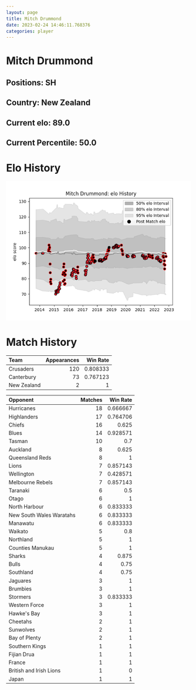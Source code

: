 ```yaml
---  
layout: page  
title: Mitch Drummond  
date: 2023-02-24 14:46:11.768376  
categories: player  
---
```

# Mitch Drummond

## Positions: SH

## Country: New Zealand

## Current elo: 89.0

## Current Percentile: 50.0

# Elo History


![elo history](history_MitchDrummond.png)
# Match History


| Team        |   Appearances |   Win Rate |
|:------------|--------------:|-----------:|
| Crusaders   |           120 |   0.808333 |
| Canterbury  |            73 |   0.767123 |
| New Zealand |             2 |   1        |

| Opponent                 |   Matches |   Win Rate |
|:-------------------------|----------:|-----------:|
| Hurricanes               |        18 |   0.666667 |
| Highlanders              |        17 |   0.764706 |
| Chiefs                   |        16 |   0.625    |
| Blues                    |        14 |   0.928571 |
| Tasman                   |        10 |   0.7      |
| Auckland                 |         8 |   0.625    |
| Queensland Reds          |         8 |   1        |
| Lions                    |         7 |   0.857143 |
| Wellington               |         7 |   0.428571 |
| Melbourne Rebels         |         7 |   0.857143 |
| Taranaki                 |         6 |   0.5      |
| Otago                    |         6 |   1        |
| North Harbour            |         6 |   0.833333 |
| New South Wales Waratahs |         6 |   0.833333 |
| Manawatu                 |         6 |   0.833333 |
| Waikato                  |         5 |   0.8      |
| Northland                |         5 |   1        |
| Counties Manukau         |         5 |   1        |
| Sharks                   |         4 |   0.875    |
| Bulls                    |         4 |   0.75     |
| Southland                |         4 |   0.75     |
| Jaguares                 |         3 |   1        |
| Brumbies                 |         3 |   1        |
| Stormers                 |         3 |   0.833333 |
| Western Force            |         3 |   1        |
| Hawke's Bay              |         3 |   1        |
| Cheetahs                 |         2 |   1        |
| Sunwolves                |         2 |   1        |
| Bay of Plenty            |         2 |   1        |
| Southern Kings           |         1 |   1        |
| Fijian Drua              |         1 |   1        |
| France                   |         1 |   1        |
| British and Irish Lions  |         1 |   0        |
| Japan                    |         1 |   1        |